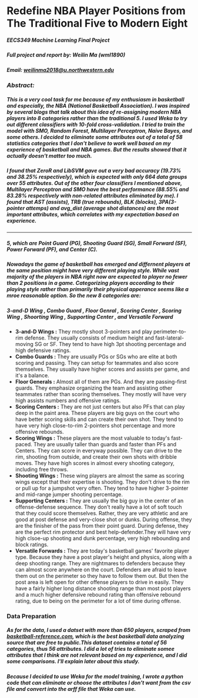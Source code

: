 # Redefine NBA Player Positions from The Traditional Five to Modern Eight

##### **EECS349 Machine Learning Final Project**
##### Full project and report by: Weilin Ma (wml1890)
##### Email: weilinma2018@u.northwestern.edu

### _Abstract:_
##### This is a very cool task for me because of my enthusiasm in basketball and especially, the NBA (National Basketball Association). I was inspired by several blogs that talk about this idea of re-assigning modern NBA players into 8 categories rather than the traditional 5. I used Weka to try out different classifiers with 10-fold cross-validation. I tried to train the model with **SMO, Random Forest, Multilayer Perceptron, Naive Bayes**, and some others. I decided to eliminate some attributes out of a total of _**58 statistics categories**_ that I don't believe to work well based on my experience of basketball and NBA games. But the results showed that it actually doesn't matter too much.


##### I found that **ZeroR** and **LibSVM** gave out a very bad accuracy (19.73% and 38.25% respectively), which is expected with only 664 data groups over 55 attributes. Out of the other four classifiers I mentioned above, Multilayer Perceptron and SMO have the best performance (88.55% and 83.28% respectively with non-related attributes eliminated by me). I found that AST (assists), TRB (true rebounds), BLK (blocks), 3PA(3-pointer attemps) and avg_dist (average shot distances) are the most important attributes, which correlates with my expectation based on experience.

---

##### 5, which are Point Guard (**PG**), Shooting Guard (**SG**), Small Forward (**SF**), Power Forward (**PF**), and Center (**C**). 


##### Nowadays the game of basketball has emerged and differnent players at the same position might have very different playing style. While vast majority of the players in NBA right now are expected to player no fewer than 2 positions in a game. Categorizing players according to their playing style rather than primarily their physical apperance seems like a mroe reasonable option. So the new 8 categories are:
##### _3-and-D Wing_ , _Combo Guard_ , _Floor Genral_ , _Scoring Center_ , _Scoring Wing_ , _Shoorting Wing_ , _Supporting Center_ , and _Versatile Forward_ 



* **3-and-D Wings :** They mostly shoot 3-pointers and play perimeter-to-rim defense. They usually consists of medium height and fast-lateral-moving SG or SF. They tend to have high 3pt shooting percentage and high defensive ratings.
* **Combo Guards :** They are usually PGs or SGs who are elite at both scoring and passing. They can setup for teammates and also score themselves. They usually have higher scores and assists per game, and it's a balance.
* **Floor Generals :** Almost all of them are PGs. And they are passing-first guards. They emphasize organizing the team and assisting other teammates rather than scoring themselves. They mostly will have very high assists numbers and offensive ratings.
* **Scoring Centers :** They are not just centers but also PFs that can play deep in the paint area. These players are big guys on the court who have better scoring skills and can create their own shot. They tend to have very high close-to-rim 2-pointers shot percentage and more offensive rebounds.
* **Scoring Wings :** These players are the most valuable to today's fast-paced. They are usually taller than guards and faster than PFs and Centers. They can score in everyway possible. They can drive to the rim, shooting from outside, and create their own shots with dribble moves. They have high scores in almost every shooting category, including free throws.
* **Shooting Wings :** These wing players are almost the same as scoring wings except that their expertise is shooting. They don't drive to the rim or pull up for a jumpshot very often. They tend to have higher 3-pointer and mid-range jumper shooting percentage.
* **Supporting Centers :** They are usually the big guy in the center of an offense-defense sequence. They don't really have a lot of soft touch that they could score themselves. Rather, they are very athletic and are good at post defense and very-close shot or dunks. During offense, they are the finisher of the pass from their point guard. During defense, they are the perfect rim protector and best help-defender.They will have very high clsoe-up shooting and dunk percentage, very high rebounding and block ratings.
* **Versatile Forwards :** They are today's basketball games' favorite player type. Because they have a post player's height and physics, along with a deep shooting range. They are nightmares to defenders because they can almost score anywhere on the court. Defenders are afraid to leave them out on the perimeter so they have to follow them out. But then the post area is left open for other offense players to drive in easily. They have a fairly higher long distance shooting range than most post players and a much higher defensive rebound rating than offensive rebound rating, due to being on the perimeter for a lot of time during offense.

### Data Preparation
##### As for the data, I used a datset with more than 650 players, scraped from [basketball-reference.com](https://www.basketball-reference.com/play-index/), which is the best basketball data analyzing source that are free to public.This dataset contains a total of 56 categories, thus 56 attributes. I did a lot of tries to eliminate somee attributes that I think are not relevant based on my experience, and I did some comparisons. I'll explain later about this study.
##### Because I decided to use Weka for the model training, I wrote a python code that can **eliminate or choose** the attributes I don't want from the **csv** file and convert into the **arff** file that Weka can use.

